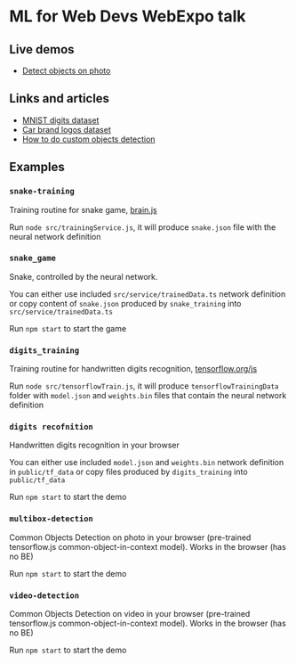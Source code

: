 # ML for Web Devs WebExpo talk

## Live demos

- [Detect objects on photo](https://objects.techsample.net/)

## Links and articles

- [MNIST digits dataset](http://yann.lecun.com/exdb/mnist/)
- [Car brand logos dataset](https://www.kaggle.com/datasets/volkandl/car-brand-logos)
- [How to do custom objects detection](https://blog.tensorflow.org/2021/01/custom-object-detection-in-browser.html)

## Examples

### `snake-training`

Training routine for snake game, [brain.js](https://brain.js.org/)

Run `node src/trainingService.js`, it will produce `snake.json` file with the neural network definition 

### `snake_game`

Snake, controlled by the neural network.

You can either use included `src/service/trainedData.ts` network definition or copy content of `snake.json` produced by `snake_training` into `src/service/trainedData.ts`

Run `npm start` to start the game

### `digits_training`

Training routine for handwritten digits recognition, [tensorflow.org/js](https://www.tensorflow.org/js)

Run `node src/tensorflowTrain.js`, it will produce `tensorflowTrainingData` folder with `model.json` and `weights.bin` files that contain the neural network definition

### `digits recofnition`

Handwritten digits recognition in your browser

You can either use included `model.json` and `weights.bin` network definition in `public/tf_data` or copy files produced by `digits_training` into `public/tf_data`

Run `npm start` to start the demo

### `multibox-detection`

Common Objects Detection on photo in your browser (pre-trained tensorflow.js common-object-in-context model). Works in the browser (has no BE)

Run `npm start` to start the demo

### `video-detection`

Common Objects Detection on video in your browser (pre-trained tensorflow.js common-object-in-context model). Works in the browser (has no BE)

Run `npm start` to start the demo
